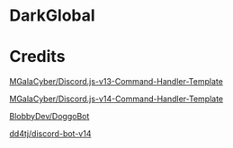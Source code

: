 # DarkGlobal

# Credits

[MGalaCyber/Discord.js-v13-Command-Handler-Template](https://github.com/MGalaCyber/Discord.js-v13-Command-Handler-Template)

[MGalaCyber/Discord.js-v14-Command-Handler-Template](https://github.com/MGalaCyber/Discord.js-v14-Command-Handler-Template)

[BlobbyDev/DoggoBot](https://github.com/BlobbyDev/DoggoBot)

[dd4tj/discord-bot-v14](https://github.com/dd4tj/discord-bot-v14)
